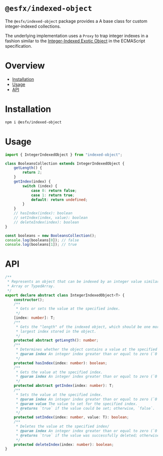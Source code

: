 # `@esfx/indexed-object`

The `@esfx/indexed-object` package provides a A base class for custom integer-indexed collections.

The underlying implementation uses a `Proxy` to trap integer indexes in a fashion similar to
the [Integer-Indexed Exotic Object](https://tc39.github.io/ecma262/#integer-indexed-exotic-object) 
in the ECMAScript specification.

# Overview

* [Installation](#installation)
* [Usage](#usage)
* [API](#api)

# Installation

```sh
npm i @esfx/indexed-object
```

# Usage

```ts
import { IntegerIndexedObject } from "indexed-object";

class BooleansCollection extends IntegerIndexedObject {
    getLength() {
        return 2;
    }
    getIndex(index) {
        switch (index) {
            case 0: return false;
            case 1: return true;
            default: return undefined;
        }
    }
    // hasIndex(index): boolean
    // setIndex(index, value): boolean
    // deleteIndex(index): boolean
}

const booleans = new BooleansCollection();
console.log(booleans[0]); // false
console.log(booleans[1]); // true
```

# API

```ts
/**
 * Represents an object that can be indexed by an integer value similar to a native
 * Array or TypedArray.
 */
export declare abstract class IntegerIndexedObject<T> {
    constructor();
    /**
     * Gets or sets the value at the specified index.
     */
    [index: number]: T;
    /**
     * Gets the "length" of the indexed object, which should be one more than the
     * largest index stored in the object.
     */
    protected abstract getLength(): number;
    /**
     * Determines whether the object contains a value at the specified index.
     * @param index An integer index greater than or equal to zero (`0`).
     */
    protected hasIndex(index: number): boolean;
    /**
     * Gets the value at the specified index.
     * @param index An integer index greater than or equal to zero (`0`).
     */
    protected abstract getIndex(index: number): T;
    /**
     * Sets the value at the specified index.
     * @param index An integer index greater than or equal to zero (`0`).
     * @param value The value to set for the specified index.
     * @returns `true` if the value could be set; otherwise, `false`.
     */
    protected setIndex(index: number, value: T): boolean;
    /**
     * Deletes the value at the specified index/
     * @param index An integer index greater than or equal to zero (`0`).
     * @returns `true` if the value was successfully deleted; otherwise, `false`.
     */
    protected deleteIndex(index: number): boolean;
}
```